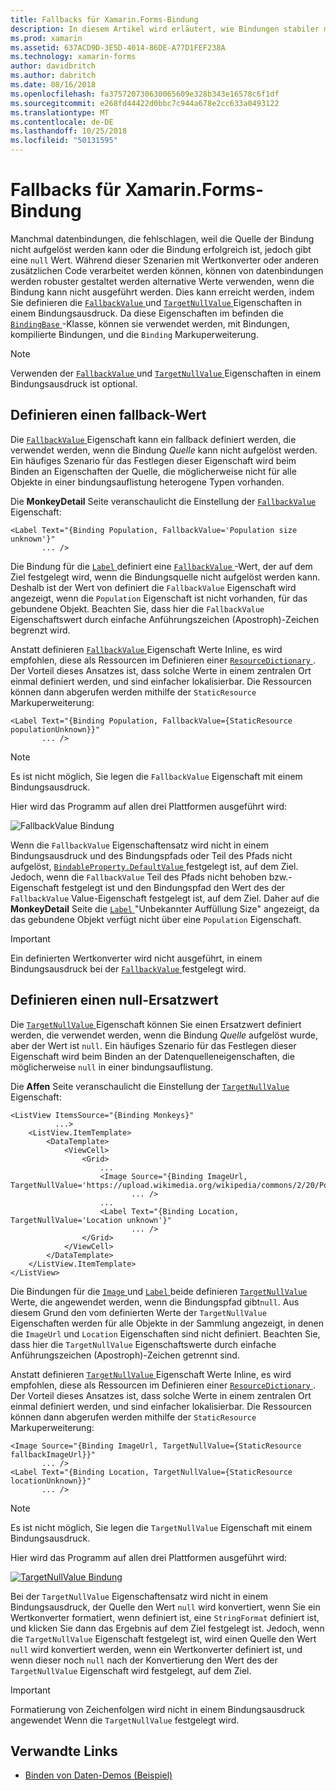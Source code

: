```yaml
---
title: Fallbacks für Xamarin.Forms-Bindung
description: In diesem Artikel wird erläutert, wie Bindungen stabiler machen, durch die Definition von fallback-Werte, die verwendet werden, wenn die Bindung fehlschlägt.
ms.prod: xamarin
ms.assetid: 637ACD9D-3E5D-4014-86DE-A77D1FEF238A
ms.technology: xamarin-forms
author: davidbritch
ms.author: dabritch
ms.date: 08/16/2018
ms.openlocfilehash: fa375720730630065609e328b343e16578c6f1df
ms.sourcegitcommit: e268fd44422d0bbc7c944a678e2cc633a0493122
ms.translationtype: MT
ms.contentlocale: de-DE
ms.lasthandoff: 10/25/2018
ms.locfileid: "50131595"
---
```

# <a name="xamarinforms-binding-fallbacks"></a>Fallbacks für Xamarin.Forms-Bindung

Manchmal datenbindungen, die fehlschlagen, weil die Quelle der Bindung nicht aufgelöst werden kann oder die Bindung erfolgreich ist, jedoch gibt eine `null` Wert. Während dieser Szenarien mit Wertkonverter oder anderen zusätzlichen Code verarbeitet werden können, können von datenbindungen werden robuster gestaltet werden alternative Werte verwenden, wenn die Bindung kann nicht ausgeführt werden. Dies kann erreicht werden, indem Sie definieren die [ `FallbackValue` ](xref:Xamarin.Forms.BindingBase.FallbackValue) und [ `TargetNullValue` ](xref:Xamarin.Forms.BindingBase.TargetNullValue) Eigenschaften in einem Bindungsausdruck. Da diese Eigenschaften im befinden die [ `BindingBase` ](xref:Xamarin.Forms.BindingBase) -Klasse, können sie verwendet werden, mit Bindungen, kompilierte Bindungen, und die `Binding` Markuperweiterung.

> [!NOTE]
> Verwenden der [ `FallbackValue` ](xref:Xamarin.Forms.BindingBase.FallbackValue) und [ `TargetNullValue` ](xref:Xamarin.Forms.BindingBase.TargetNullValue) Eigenschaften in einem Bindungsausdruck ist optional.

## <a name="defining-a-fallback-value"></a>Definieren einen fallback-Wert

Die [ `FallbackValue` ](xref:Xamarin.Forms.BindingBase.FallbackValue) Eigenschaft kann ein fallback definiert werden, die verwendet werden, wenn die Bindung *Quelle* kann nicht aufgelöst werden. Ein häufiges Szenario für das Festlegen dieser Eigenschaft wird beim Binden an Eigenschaften der Quelle, die möglicherweise nicht für alle Objekte in einer bindungsauflistung heterogene Typen vorhanden.

Die **MonkeyDetail** Seite veranschaulicht die Einstellung der [ `FallbackValue` ](xref:Xamarin.Forms.BindingBase.FallbackValue) Eigenschaft:

```xaml
<Label Text="{Binding Population, FallbackValue='Population size unknown'}"
       ... />   
```

Die Bindung für die [ `Label` ](xref:Xamarin.Forms.Label) definiert eine [ `FallbackValue` ](xref:Xamarin.Forms.BindingBase.FallbackValue) -Wert, der auf dem Ziel festgelegt wird, wenn die Bindungsquelle nicht aufgelöst werden kann. Deshalb ist der Wert von definiert die `FallbackValue` Eigenschaft wird angezeigt, wenn die `Population` Eigenschaft ist nicht vorhanden, für das gebundene Objekt. Beachten Sie, dass hier die `FallbackValue` Eigenschaftswert durch einfache Anführungszeichen (Apostroph)-Zeichen begrenzt wird.

Anstatt definieren [ `FallbackValue` ](xref:Xamarin.Forms.BindingBase.FallbackValue) Eigenschaft Werte Inline, es wird empfohlen, diese als Ressourcen im Definieren einer [ `ResourceDictionary` ](xref:Xamarin.Forms.ResourceDictionary). Der Vorteil dieses Ansatzes ist, dass solche Werte in einem zentralen Ort einmal definiert werden, und sind einfacher lokalisierbar. Die Ressourcen können dann abgerufen werden mithilfe der `StaticResource` Markuperweiterung:

```xaml
<Label Text="{Binding Population, FallbackValue={StaticResource populationUnknown}}"
       ... />  
```

> [!NOTE]
> Es ist nicht möglich, Sie legen die `FallbackValue` Eigenschaft mit einem Bindungsausdruck.

Hier wird das Programm auf allen drei Plattformen ausgeführt wird:

![FallbackValue Bindung](binding-fallbacks-images/bindingunavailable-detail-cropped.png "FallbackValue-Bindung")

Wenn die `FallbackValue` Eigenschaftensatz wird nicht in einem Bindungsausdruck und des Bindungspfads oder Teil des Pfads nicht aufgelöst, [ `BindableProperty.DefaultValue` ](xref:Xamarin.Forms.BindableProperty.DefaultValue) festgelegt ist, auf dem Ziel. Jedoch, wenn die `FallbackValue` Teil des Pfads nicht behoben bzw.-Eigenschaft festgelegt ist und den Bindungspfad den Wert des der `FallbackValue` Value-Eigenschaft festgelegt ist, auf dem Ziel. Daher auf die **MonkeyDetail** Seite die [ `Label` ](xref:Xamarin.Forms.Label) "Unbekannter Auffüllung Size" angezeigt, da das gebundene Objekt verfügt nicht über eine `Population` Eigenschaft.

> [!IMPORTANT]
> Ein definierten Wertkonverter wird nicht ausgeführt, in einem Bindungsausdruck bei der [ `FallbackValue` ](xref:Xamarin.Forms.BindingBase.FallbackValue) festgelegt wird.

## <a name="defining-a-null-replacement-value"></a>Definieren einen null-Ersatzwert

Die [ `TargetNullValue` ](xref:Xamarin.Forms.BindingBase.TargetNullValue) Eigenschaft können Sie einen Ersatzwert definiert werden, die verwendet werden, wenn die Bindung *Quelle* aufgelöst wurde, aber der Wert ist `null`. Ein häufiges Szenario für das Festlegen dieser Eigenschaft wird beim Binden an der Datenquelleneigenschaften, die möglicherweise `null` in einer bindungsauflistung.

Die **Affen** Seite veranschaulicht die Einstellung der [ `TargetNullValue` ](xref:Xamarin.Forms.BindingBase.TargetNullValue) Eigenschaft:

```xaml
<ListView ItemsSource="{Binding Monkeys}"
          ...>
    <ListView.ItemTemplate>
        <DataTemplate>
            <ViewCell>
                <Grid>
                    ...
                    <Image Source="{Binding ImageUrl, TargetNullValue='https://upload.wikimedia.org/wikipedia/commons/2/20/Point_d_interrogation.jpg'}"
                           ... />
                    ...
                    <Label Text="{Binding Location, TargetNullValue='Location unknown'}"
                           ... />
                </Grid>
            </ViewCell>
        </DataTemplate>
    </ListView.ItemTemplate>
</ListView>
```

Die Bindungen für die [ `Image` ](xref:Xamarin.Forms.Image) und [ `Label` ](xref:Xamarin.Forms.Label) beide definieren [ `TargetNullValue` ](xref:Xamarin.Forms.BindingBase.TargetNullValue) Werte, die angewendet werden, wenn die Bindungspfad gibt`null`. Aus diesem Grund den vom definierten Werte der `TargetNullValue` Eigenschaften werden für alle Objekte in der Sammlung angezeigt, in denen die `ImageUrl` und `Location` Eigenschaften sind nicht definiert. Beachten Sie, dass hier die `TargetNullValue` Eigenschaftswerte durch einfache Anführungszeichen (Apostroph)-Zeichen getrennt sind.

Anstatt definieren [ `TargetNullValue` ](xref:Xamarin.Forms.BindingBase.TargetNullValue) Eigenschaft Werte Inline, es wird empfohlen, diese als Ressourcen im Definieren einer [ `ResourceDictionary` ](xref:Xamarin.Forms.ResourceDictionary). Der Vorteil dieses Ansatzes ist, dass solche Werte in einem zentralen Ort einmal definiert werden, und sind einfacher lokalisierbar. Die Ressourcen können dann abgerufen werden mithilfe der `StaticResource` Markuperweiterung:

```xaml
<Image Source="{Binding ImageUrl, TargetNullValue={StaticResource fallbackImageUrl}}"
       ... />
<Label Text="{Binding Location, TargetNullValue={StaticResource locationUnknown}}"
       ... />
```

> [!NOTE]
> Es ist nicht möglich, Sie legen die `TargetNullValue` Eigenschaft mit einem Bindungsausdruck.

Hier wird das Programm auf allen drei Plattformen ausgeführt wird:

[![TargetNullValue Bindung](binding-fallbacks-images/bindingunavailable-small.png "TargetNullValue Bindung")](binding-fallbacks-images/bindingunavailable-large.png#lightbox "TargetNullValue-Bindung")

Bei der `TargetNullValue` Eigenschaftensatz wird nicht in einem Bindungsausdruck, der Quelle den Wert `null` wird konvertiert, wenn Sie ein Wertkonverter formatiert, wenn definiert ist, eine `StringFormat` definiert ist, und klicken Sie dann das Ergebnis auf dem Ziel festgelegt ist. Jedoch, wenn die `TargetNullValue` Eigenschaft festgelegt ist, wird einen Quelle den Wert `null` wird konvertiert werden, wenn ein Wertkonverter definiert ist, und wenn dieser noch `null` nach der Konvertierung den Wert des der `TargetNullValue` Eigenschaft wird festgelegt, auf dem Ziel.

> [!IMPORTANT]
> Formatierung von Zeichenfolgen wird nicht in einem Bindungsausdruck angewendet Wenn die `TargetNullValue` festgelegt wird.

## <a name="related-links"></a>Verwandte Links

- [Binden von Daten-Demos (Beispiel)](https://developer.xamarin.com/samples/xamarin-forms/DataBindingDemos/)

